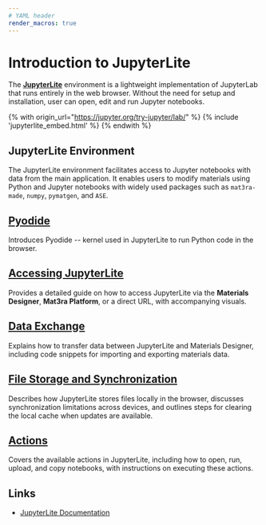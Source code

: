 ```yaml
---
# YAML header
render_macros: true
---
```


# Introduction to JupyterLite

The [**JupyterLite**](https://jupyterlite.readthedocs.io/en/stable/) environment is a lightweight implementation of JupyterLab that runs entirely in the web browser. Without the need for setup and installation, user can open, edit and run Jupyter notebooks.

{% with origin_url="https://jupyter.org/try-jupyter/lab/" %}
{% include 'jupyterlite_embed.html' %}
{% endwith %}

## JupyterLite Environment

The JupyterLite environment facilitates access to Jupyter notebooks with data from the main application. 
It enables users to modify materials using Python and Jupyter notebooks with widely used packages such as `mat3ra-made`, `numpy`, `pymatgen`, and `ASE`.

## [Pyodide](./pyodide.md)

Introduces Pyodide -- kernel used in JupyterLite to run Python code in the browser.


## [Accessing JupyterLite](./accessing-jupyterlite.md)
Provides a detailed guide on how to access JupyterLite via the **Materials Designer**, **Mat3ra Platform**, or a direct URL, with accompanying visuals.

## [Data Exchange](./data-exchange.md)
Explains how to transfer data between JupyterLite and Materials Designer, including code snippets for importing and exporting materials data.

## [File Storage and Synchronization](./file-storage-synchronization.md)
Describes how JupyterLite stores files locally in the browser, discusses synchronization limitations across devices, and outlines steps for clearing the local cache when updates are available.

## [Actions](./actions.md)
Covers the available actions in JupyterLite, including how to open, run, upload, and copy notebooks, with instructions on executing these actions.

## Links

- [JupyterLite Documentation](https://jupyterlite.readthedocs.io/en/stable/)